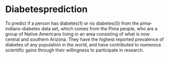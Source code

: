 # Diabetesprediction
To predict if a person has diabetes(1) or no diabetes(0) from the pima-indians-diabetes data set, which comes from the Pima people, who are a group of Native Americans living in an area consisting of what is now central and southern Arizona. They have the highest reported prevalence of diabetes of any population in the world, and have contributed to numerous scientific gains through their willingness to participate in research.
